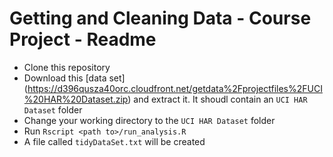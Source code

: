 Getting and Cleaning Data - Course Project - Readme
========================================================

* Clone this repository
* Download this [data set] (https://d396qusza40orc.cloudfront.net/getdata%2Fprojectfiles%2FUCI%20HAR%20Dataset.zip) and extract it. It shoudl contain an `UCI HAR Dataset` folder
* Change your working directory to the `UCI HAR Dataset` folder
* Run `Rscript <path to>/run_analysis.R`
* A file called `tidyDataSet.txt` will be created